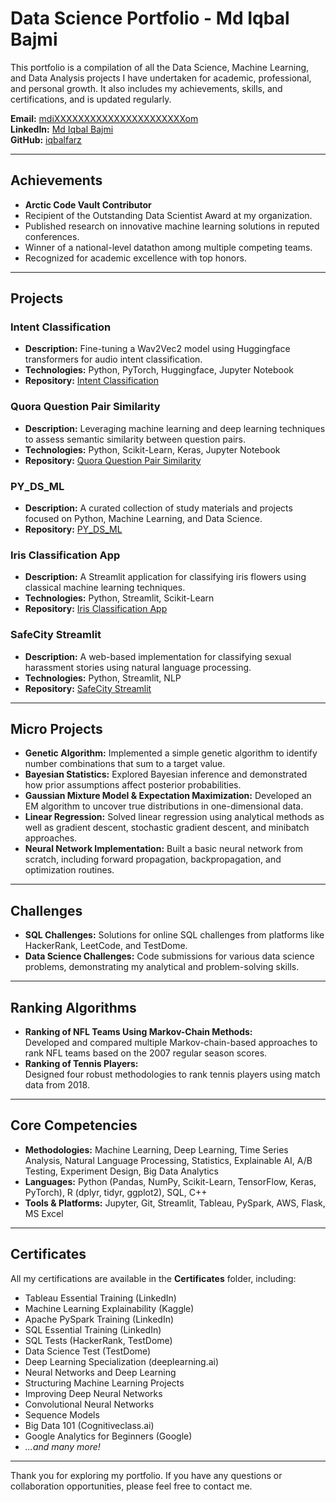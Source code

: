 # Data Science Portfolio - Md Iqbal Bajmi

This portfolio is a compilation of all the Data Science, Machine Learning, and Data Analysis projects I have undertaken for academic, professional, and personal growth. It also includes my achievements, skills, and certifications, and is updated regularly.

**Email:** [mdiXXXXXXXXXXXXXXXXXXXXXXom](mailto:mdiXXXXXXXXXXXXXXXXXXXXXXom)  
**LinkedIn:** [Md Iqbal Bajmi](https://www.linkedin.com/in/muhammad-iqbal-bazmi)  
**GitHub:** [iqbalfarz](https://github.com/iqbalfarz)

---

## Achievements

- **Arctic Code Vault Contributor**
- Recipient of the Outstanding Data Scientist Award at my organization.
- Published research on innovative machine learning solutions in reputed conferences.
- Winner of a national-level datathon among multiple competing teams.
- Recognized for academic excellence with top honors.

---

## Projects

### Intent Classification

- **Description:** Fine-tuning a Wav2Vec2 model using Huggingface transformers for audio intent classification.
- **Technologies:** Python, PyTorch, Huggingface, Jupyter Notebook
- **Repository:** [Intent Classification](https://github.com/iqbalfarz/intent-classification)

### Quora Question Pair Similarity

- **Description:** Leveraging machine learning and deep learning techniques to assess semantic similarity between question pairs.
- **Technologies:** Python, Scikit-Learn, Keras, Jupyter Notebook
- **Repository:** [Quora Question Pair Similarity](https://github.com/iqbalfarz/quora-question-pair-similarity)

### PY_DS_ML

- **Description:** A curated collection of study materials and projects focused on Python, Machine Learning, and Data Science.
- **Repository:** [PY_DS_ML](https://github.com/iqbalfarz/PY_DS_ML)

### Iris Classification App

- **Description:** A Streamlit application for classifying iris flowers using classical machine learning techniques.
- **Technologies:** Python, Streamlit, Scikit-Learn
- **Repository:** [Iris Classification App](https://github.com/iqbalfarz/iris_classification.app)

### SafeCity Streamlit

- **Description:** A web-based implementation for classifying sexual harassment stories using natural language processing.
- **Technologies:** Python, Streamlit, NLP
- **Repository:** [SafeCity Streamlit](https://github.com/iqbalfarz/safecity-streamlit)

---

## Micro Projects

- **Genetic Algorithm:** Implemented a simple genetic algorithm to identify number combinations that sum to a target value.
- **Bayesian Statistics:** Explored Bayesian inference and demonstrated how prior assumptions affect posterior probabilities.
- **Gaussian Mixture Model & Expectation Maximization:** Developed an EM algorithm to uncover true distributions in one-dimensional data.
- **Linear Regression:** Solved linear regression using analytical methods as well as gradient descent, stochastic gradient descent, and minibatch approaches.
- **Neural Network Implementation:** Built a basic neural network from scratch, including forward propagation, backpropagation, and optimization routines.

---

## Challenges

- **SQL Challenges:** Solutions for online SQL challenges from platforms like HackerRank, LeetCode, and TestDome.
- **Data Science Challenges:** Code submissions for various data science problems, demonstrating my analytical and problem-solving skills.

---

## Ranking Algorithms

- **Ranking of NFL Teams Using Markov-Chain Methods:**  
  Developed and compared multiple Markov-chain-based approaches to rank NFL teams based on the 2007 regular season scores.
- **Ranking of Tennis Players:**  
  Designed four robust methodologies to rank tennis players using match data from 2018.

---

## Core Competencies

- **Methodologies:** Machine Learning, Deep Learning, Time Series Analysis, Natural Language Processing, Statistics, Explainable AI, A/B Testing, Experiment Design, Big Data Analytics
- **Languages:** Python (Pandas, NumPy, Scikit-Learn, TensorFlow, Keras, PyTorch), R (dplyr, tidyr, ggplot2), SQL, C++
- **Tools & Platforms:** Jupyter, Git, Streamlit, Tableau, PySpark, AWS, Flask, MS Excel

---

## Certificates

All my certifications are available in the **Certificates** folder, including:

- Tableau Essential Training (LinkedIn)
- Machine Learning Explainability (Kaggle)
- Apache PySpark Training (LinkedIn)
- SQL Essential Training (LinkedIn)
- SQL Tests (HackerRank, TestDome)
- Data Science Test (TestDome)
- Deep Learning Specialization (deeplearning.ai)
- Neural Networks and Deep Learning
- Structuring Machine Learning Projects
- Improving Deep Neural Networks
- Convolutional Neural Networks
- Sequence Models
- Big Data 101 (Cognitiveclass.ai)
- Google Analytics for Beginners (Google)
- _...and many more!_

---

Thank you for exploring my portfolio. If you have any questions or collaboration opportunities, please feel free to contact me.

